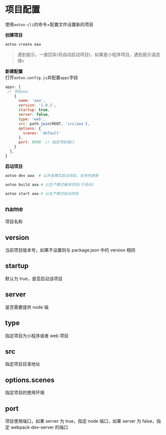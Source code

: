 # 项目配置

使用`aotoo-cli`的命令+配置文件设置新的项目

**创建项目**

```bash
aotoo create aaa
```

> 遇到提示，一直回车(将自动启动项目)，如果是小程序项目，遇到提示请选择`n`

**新建配置**  
打开`aotoo.config.js`并配置`apps`字段

```javascript
apps: [
 // 项目aaa
    {
      name: 'aaa',
      version: '1.0.1',
      startup: true,
      server: false,
      type: 'web',
      src: path.join(ROOT, 'src/aaa'),
      options: {
        scenes: 'default'
      },
      port: 8500  // 指定项目端口
    }
  ],
}
```

**启动项目**

```bash
aotoo dev aaa  # 以开发模式启动项目，支持热更新

aotoo build aaa # 以生产模式编译项目(不启动)

aotoo start aaa # 以生产模式启动项目
```

## name

项目名称

## version

当前项目版本号，如果不设置则与 package.json 中的 version 相同

## startup

默认为 true，是否启动该项目

## server

是否需要提供 node 端

## type

指定项目为小程序或者 web 项目

## src

指定项目目录地址

## options.scenes

指定项目的使用环境

## port

项目使用端口，如果 server 为 true，指定 node 端口，如果 server 为 false，指定 webpack-dev-server 的端口
